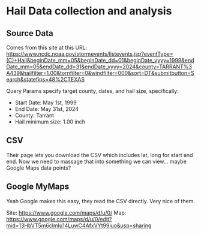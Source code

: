 # Hail Data collection and analysis

## Source Data
Comes from this site at this URL:
https://www.ncdc.noaa.gov/stormevents/listevents.jsp?eventType=(C)+Hail&beginDate_mm=05&beginDate_dd=01&beginDate_yyyy=1999&endDate_mm=05&endDate_dd=31&endDate_yyyy=2024&county=TARRANT%3A439&hailfilter=1.00&tornfilter=0&windfilter=000&sort=DT&submitbutton=Search&statefips=48%2CTEXAS

Query Params specify target county, dates, and hail size, specifically:
* Start Date: May 1st, 1999
* End Date: May 31st, 2024
* County: Tarrant
* Hail minimum size: 1.00 inch

## CSV
Their page lets you download the CSV which includes lat, long for start and end. Now we need to massage that into something we can view... maybe Google Maps data points?

## Google MyMaps
Yeah Google makes this easy, they read the CSV directly. Very nice of them.

Site: https://www.google.com/maps/d/u/0/
Map: https://www.google.com/maps/d/u/0/edit?mid=13HbVT5m6clmIu14LuwC4AfxVYt99iuo&usp=sharing